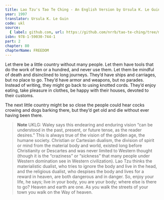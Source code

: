 ```yaml
---
title: Lao Tzu's Tao Te Ching - An English Version by Ursula K. Le Guin
year: 1997
translator: Ursula K. Le Guin
code: ukl
source:
  { label: github.com, url: https://github.com/nrrb/tao-te-ching/tree/master }
isbn: 978-1-59030-744-1
part: 2
chapter: 80
chapterName: FREEDOM
---
```


Let there be a little country without many people.
Let them have tools that do the work of ten or a hundred,
and never use them.
Let them be mindful of death
and disinclined to long journeys.
They’d have ships and carriages,
but no place to go.
They’d have armor and weapons,
but no parades.
Instead of writing,
they might go back to using knotted cords.
They’d enjoy eating,
take pleasure in clothes,
be happy with their houses,
devoted to their customs.

The next little country might be so close
the people could hear cocks crowing
and dogs barking there,
but they’d get old and die
without ever having been there.

> **Note** UKLG: Waley says this endearing and enduring vision “can be understood in the past, present, or future tense, as the reader desires.” This is always true of the vision of the golden age, the humane society.
> Christian or Cartesian dualism, the division of spirit or mind from the material body and world, existed long before Christianity or Descartes and was never limited to Western thought (though it is the “craziness” or “sickness” that many people under Western domination see in Western civilization). Lao Tzu thinks the materialistic dualist, who tries to ignore the body and live in the head, and the religious dualist, who despises the body and lives for a reward in heaven, are both dangerous and in danger. So, enjoy your life, he says; live in your body, you are your body; where else is there to go? Heaven and earth are one. As you walk the streets of your town you walk on the Way of heaven.
